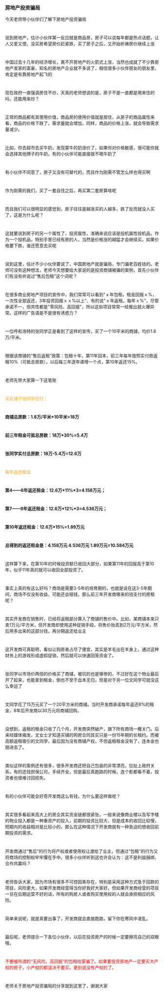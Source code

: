 <div>
	<div><img src="../images/banner.png" alt=""></div>
	<div>
		<h3> 房地产投资骗局</h3>
		<p>今天老师带小伙伴们了解下房地产投资骗局</p>
		<p style="margin-top: 40px;">说到房地产，估计小伙伴第一反应就是商品房，房子可以说每年都是热点话题，让人又爱又恨，没买房希望房价赶紧跌，买了房子之后，又开始祈祷房价继续上涨</p>
		<p style="margin-top: 40px;">中国过去十几年的经济增长，离不开房地产的火箭式上涨，当然也成就了不少靠房地产发家的富豪，知名的房地产企业就不多说了，相信很多小伙伴朋友的朋友里，肯定是有靠房地产起飞的</p>
		<p style="margin-top: 40px;">现在政府一直强调房住不炒，天真的老师想说的是，房子不是一直都是用来住的吗，还能用来炒？</p>
		<p style="margin-top: 40px;">正常的商品都有其使用价值，商品房的使用价值就是居住，从房子的商品属性来看，商品的价格下跌了，需求量就会增加，同样，商品的价格上涨，就会导致需求量减少。</p>
		<p style="margin-top: 40px;">比如，你去超市去买牛奶，发现蒙牛的奶涨价了，如果你对价格敏感，很可能你就会选择其他牌子的牛奶，有的小伙伴可能直接就不喝牛奶了</p>
		<p style="margin-top: 40px;">有小伙伴不同意了，房子又没有可替代的，而且作为刚需不管怎么样也得买啊</p>
		<p style="margin-top: 40px;">作为刚需的我们，买了一套自住之后，再买第二套房算啥呢</p>
		<p style="margin-top: 40px;">而且我们可以很明显的感觉到，房子往往是越涨买的人越多，跌了反而就没人买了，这是为什么呢？</p>
		<p style="margin-top: 40px;">这就要说到房子的另一个属性了，投资属性，准确来说应该是投机属性投机品，作为一个投机品，特别手里已经有房的人，当然是价格涨的越猛才会继续买。如果价格要下跌，谁还愿意去买呢</p>
		<p style="margin-top: 40px;">说到这里，估计不少小伙伴要说了，中国房地产就是骗局，专门骗老百姓钱的。老师可没有这种想法，老师今天想要给大家说的是投资商铺被骗的案例，首先小伙伴们有没有听说过“售后包租”这个词呢？</p>
		<p style="margin-top: 40px;">在很多商业房地产项目的宣传中，我们常常可以看到"ｘ年包租，租金回报ｘ%，一次性全部返还，3年投资回报ｘｘ%以上"、有的说"ｘ年返租，每年ｘ%"，尽管承诺不一，但共性都是"零风险、高回报"，所以这些项目常常一经推出就火爆异常。这样的广告语是不是很有诱惑力？</p>
		<p style="margin-top: 40px;">一位呼和浩特的张同学正是看到了这样的宣传，买了一个10平米的商铺，均价1.8万/平米。</p>
		<p style="margin-top: 40px;">根据该商铺的“售后返租”政策：包租十年，第11年回本，前三年每年按照实付款返租10%（可抵总房款），以后每三年逐年递增一个点，第10年返还15%。</p>
		<p style="margin-top: 40px;">老师先带大家算一下这笔账</p>
		<p style="margin-top: 40px;color:#f6ac0c;">买此铺子张同学应付：</p>
		<p style="margin-top: 40px;font-weight: bold;">商铺总房款：1.8万/平米*10平米=18万</p>
		<p style="margin-top: 40px;font-weight: bold;">前三年租金可抵总房款：18万*30%=5.4万</p>
		<p style="margin-top: 40px;font-weight: bold;">张同学实付总房款：18万-5.4万=12.6万</p>
		<p style="margin-top: 40px;color:#f6ac0c;">每年返还租金</p>
		<p style="margin-top: 40px;font-weight: bold;">第4——6年返还租金：12.6万*11%*3=4.158万元；</p>
		<p style="margin-top: 40px;font-weight: bold;">第7——9年返还租金：12.6万*12%*3=4.536万元；</p>
		<p style="margin-top: 40px;font-weight: bold;">第10年返还租金：12.6万*15%=1.89万元</p>
		<p style="margin-top: 40px;font-weight: bold;">总得到的返还租金是：4.158万元 4.536万元 1.89万元=10.584万元</p>
		<p style="margin-top: 40px;">这样算下来，在第10年的时候投资额已收回大部分，如果第11年的回报高于第10年，似乎11年真的就可以收回全部投资了。</p>
		<p style="margin-top: 40px;">事实上真的有这么好吗？商场是需要3-5年的培育期的，也就是说在这3-5年期间，商场不仅没有收益，可能还会赔钱，那么前三年开发商哪来的钱支付的房租呢？</p>
		<p style="margin-top: 40px;">其实开发商在销售时，已经将返租部分算入了商铺的售价中。比如，某商铺本来只卖1万元/平方米，但开发商却使用这种促销手段，将售价抬高到2万元/平方米，然后用多出来的这部分钱，再分期返还给业主</p>
		<p style="margin-top: 40px;">这开发商可真聪明，看似让购房者占尽了便宜，其实是羊毛出在羊身上，通过这种财务上的游戏形成虚假促销，然后就可以快速回笼资金了。</p>
		<p style="margin-top: 40px;">张同学以市场价两倍的价格买了商铺，被坑的也是够惨的，不过好在这个物业最后开了起来，也能拿到租金，倒也不至于血本无归，但是对于另一位文同学可就没这么幸运了</p>
		<p style="margin-top: 40px;">文同学花了15万元买了一个20平方米的商铺。当时开发商承诺每年返还8%的租金，8年后开发商以30万元将商铺回购。</p>
		<p style="margin-top: 40px;">没想到，返租的租金只收了几个月，开发商突然破产，旗下所有商场一概关门。后来经媒体揭发，文女士才知道买铺的购房合同其实只是一份15年期的长租约。而被高额返租吸引的文同学，最后因为没有商铺产权，不但返租租金没有了，连本金也赔进去了。</p>
		<p style="margin-top: 40px;">类似这样的案例还有很多，很多开发商还把自己包装的非常漂亮，拉扯上政府关系，有的还找担保公司，手续齐全，但是最后真跑路的时候，连个影都看不着，投资者也很难讨回损失。</p>
		<p style="margin-top: 40px;">有的小伙伴可能会好奇开发商这么有钱，为什么要这样做呢？</p>
		<p style="margin-top: 40px;">其实很多看起来高大上的房企其实资金链都很紧张，一般来说像商业楼以及写字楼的物业投入都是一种重资产的投入，前期的投资比较大，但是成本的收回比较慢，短期内的收益相对是比较小的，那么在这种情况下开发商就有一种急迫的想收回前期投资的需求。</p>
		<p style="margin-top: 40px;">开发商通过“售后”的行为将产权或者使用权让渡给了业主，但通过“包租”的行为又将商场的控制权牢牢攥在手中。很多小伙伴听到这也许会认为：这不是利益捆绑、合作共赢吗？</p>
		<p style="margin-top: 40px;">老师告诉大家，因为市场有很多不可控因素存在，特别是采用这种方式急于回款的项目，风险更大，如果开发商经营得当你好我好大家好。但如果开发商经营的项目一旦在后期运营不好的话，所有的购房人或者购买使用权的人就会承担相应的风险。 </p>
		<p style="margin-top: 40px;">简单来说呢，就是真要出事了，开发商就会直接跑路，留下你在寒风中凌乱。</p>
		<p style="margin-top: 40px;">最后呢，老师提示一下各位小伙伴，以后在投资房产的时候一定要擦亮自己的双眼哦，</p>
		<p style="margin-top: 40px;color: red;">不要被所谓的“无风险，高回报”的包租给蒙骗了。如果要投资房地产一定要买大产权的房子，小产权的都坚决不要买，更别说没有产权的了。</p>
		<p style="margin-top: 40px;">老师关于房地产投资骗局的分享就到这里了，谢谢大家</p>
	</div>
</div>